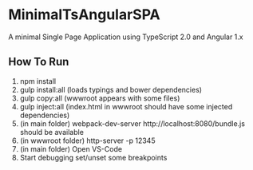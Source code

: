 # MinimalTsAngularSPA
A minimal Single Page Application using TypeScript 2.0 and Angular 1.x

## How To Run
1. npm install
2. gulp install:all
  (loads typings and bower dependencies)
3. gulp copy:all
  (wwwroot appears with some files)
4. gulp inject:all
  (index.html in wwwroot should have some injected dependencies)
5. (in main folder) webpack-dev-server
  http://localhost:8080/bundle.js should be available
6. (in wwwroot folder) http-server -p 12345
7. (in main folder) Open VS-Code
8. Start debugging set/unset some breakpoints
